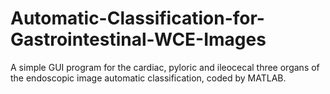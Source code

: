 # Automatic-Classification-for-Gastrointestinal-WCE-Images
A simple GUI program for the cardiac, pyloric and ileocecal three organs of the endoscopic image automatic classification, coded by MATLAB.
